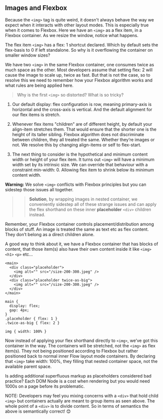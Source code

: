 ## Images and Flexbox

Because the `<img>` tag is quite weird, it doesn't always behave the way we expect when it interacts with other layout modes. This is especially true when it comes to Flexbox. Here we have an `<img>` as a flex item, in a Flexbox container. As we resize the window, notice what happens.

The flex item `<img>` has a flex: 1 shortcut declared. Which by default sets the flex-basis to 0 if left standalone. So why is it overflowing the container on smaller window sizes?

We have two `<img>` in the same Flexbox container, one consumes twice as much space as the other. Most developers assume that setting flex: 2 will cause the image to scale up, twice as fast. But that is not the case, so to resolve this we need to remember how your Flexbox algorithm works and what rules are being applied here.

> Why is the first `<img>` so distorted? What is so tricky?

1. Our default display: flex configuration is row, meaning primary-axis is horizontal and the cross-axis is vertical. And the default alignment for our flex items is stretch.

2. Whenever flex items "children" are of different height, by default your align-item stretches them. That would ensure that the shorter one is the height of its taller sibling. Flexbox algorithm does not discriminate between children, they all treated the same. Whether they’re images or not. We resolve this by changing align-items or self to flex-start.

3. The next thing to consider is the hypothetical and minimum content width or height of your flex item. It turns out `<img>` will have a minimum width set by its intrinsic size. We can override that behaviour with a constraint min-width: 0. Allowing flex item to shrink below its minimum content width.

**Warning:** We solve `<img>` conflicts with Flexbox principles but you can sidestep those issues all together.

> > **Solution**, by wrapping images in nested container, we conveniently sidestep all of these strange issues and can apply the flex shorthand on these inner **placeholder** `<div>` children instead.

Remember, your Flexbox container controls placement/distribution among blocks of stuff. An image is treated the same as text etc as flex content. They don’t belong as a direct children alone.

A good way to think about it, we have a Flexbox container that has blocks of content, that those item(s) also have their own content inside it like `<img>` `<h1>` `<p>` etc...

```
<main>
  <div class="placeholder">
    <img alt="" src="/size-200-300.jpeg" />
  </div>
  <div class="placeholder twice-as-big">
    <img alt="" src="/size-200-300.jpeg" />
  </div>
</main>
```

```
main {
  display: flex;
  gap: 4px;
}
.placeholder { flex: 1 }
.twice-as-big { flex: 2 }

img { width: 100% }

```

Now instead of applying your flex shorthand directly to `<img>`, we’ve got this container in the way. The containers will be stretched, not the `<img>` as flex item(s). They not being positioned according to Flexbox but rather positioned back to normal inner Flow layout mode containers. By declaring that `<img>` take width: 100%, they filling that nested container space, not the available parent space.

Is adding additional superfluous markup as placeholders considered bad practice? Each DOM Node is a cost when rendering but you would need 1000s on a page before its problematic.

NOTE: Developers may feel you mixing concerns with a `<div>` that hold child `<img>` but containers actually are meant to group items as seen above. The whole point of a `<div>` is to divide content. So in terms of semantics the above is semantically correct! 😊
